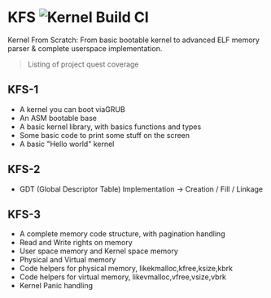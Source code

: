 # KFS ![Kernel Build CI](https://github.com/iomonad/KFS/workflows/Kernel%20Build%20CI/badge.svg?branch=master)
Kernel From Scratch: From basic bootable kernel to advanced ELF memory parser &amp; complete userspace implementation.

> Listing of project quest coverage

## KFS-1
- A kernel you can boot viaGRUB
- An ASM bootable base
- A basic kernel library, with basics functions and types
- Some basic code to print some stuff on the screen
- A basic "Hello world" kernel

## KFS-2
- GDT (Global Descriptor Table) Implementation
 -> Creation / Fill / Linkage

## KFS-3
- A complete memory code structure, with pagination handling
- Read and Write rights on memory
- User space memory and Kernel space memory
- Physical and Virtual memory
- Code helpers for physical memory, likekmalloc,kfree,ksize,kbrk
- Code helpers for virtual memory, likevmalloc,vfree,vsize,vbrk
- Kernel Panic handling
